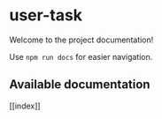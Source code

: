 # user-task

Welcome to the project documentation!

Use `npm run docs` for easier navigation.

## Available documentation

[[index]]
